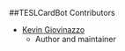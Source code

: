 ##TESLCardBot Contributors

- [Kevin Giovinazzo](https://github.com/G3Kappa)
	- Author and maintainer